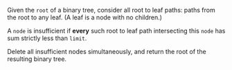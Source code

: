 Given the `root` of a binary tree, consider all root to leaf paths: paths from the root to any leaf.  (A leaf is a node with no children.)

A `node` is insufficient if **every** such root to leaf path intersecting this `node` has sum strictly less than `limit`.

Delete all insufficient nodes simultaneously, and return the root of the resulting binary tree.